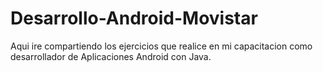 # Desarrollo-Android-Movistar
Aqui ire compartiendo los ejercicios que realice en mi capacitacion como desarrollador de Aplicaciones Android con Java.
